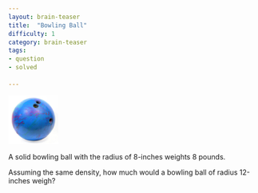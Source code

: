 ```yaml
---
layout: brain-teaser
title:  "Bowling Ball"
difficulty: 1
category: brain-teaser
tags:
- question
- solved

---
```


<img src="image.png" alt="Bowling ball" style="width: 100px;"/>

A solid bowling ball with the radius of 8-inches weights 8 pounds.

Assuming the same density, how much would a bowling ball of radius 12-inches weigh?
